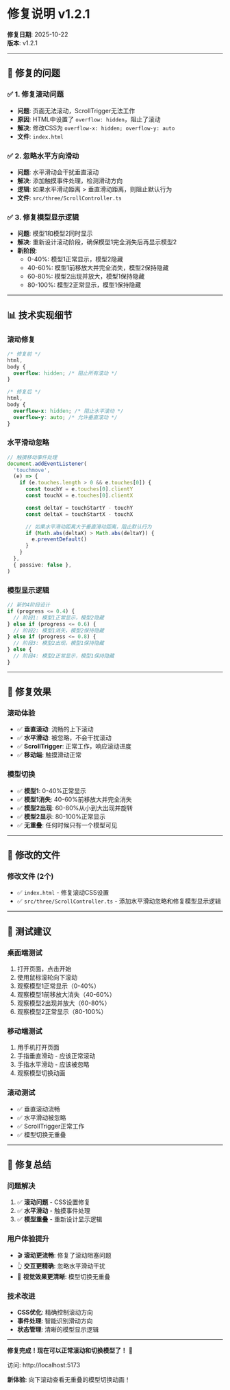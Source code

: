 # 修复说明 v1.2.1

**修复日期**: 2025-10-22  
**版本**: v1.2.1

---

## 🐛 修复的问题

### ✅ 1. 修复滚动问题

- **问题**: 页面无法滚动，ScrollTrigger无法工作
- **原因**: HTML中设置了 `overflow: hidden`，阻止了滚动
- **解决**: 修改CSS为 `overflow-x: hidden; overflow-y: auto`
- **文件**: `index.html`

### ✅ 2. 忽略水平方向滑动

- **问题**: 水平滑动会干扰垂直滚动
- **解决**: 添加触摸事件处理，检测滑动方向
- **逻辑**: 如果水平滑动距离 > 垂直滑动距离，则阻止默认行为
- **文件**: `src/three/ScrollController.ts`

### ✅ 3. 修复模型显示逻辑

- **问题**: 模型1和模型2同时显示
- **解决**: 重新设计滚动阶段，确保模型1完全消失后再显示模型2
- **新阶段**:
  - 0-40%: 模型1正常显示，模型2隐藏
  - 40-60%: 模型1前移放大并完全消失，模型2保持隐藏
  - 60-80%: 模型2出现并放大，模型1保持隐藏
  - 80-100%: 模型2正常显示，模型1保持隐藏

---

## 📊 技术实现细节

### 滚动修复

```css
/* 修复前 */
html,
body {
  overflow: hidden; /* 阻止所有滚动 */
}

/* 修复后 */
html,
body {
  overflow-x: hidden; /* 阻止水平滚动 */
  overflow-y: auto; /* 允许垂直滚动 */
}
```

### 水平滑动忽略

```typescript
// 触摸移动事件处理
document.addEventListener(
  'touchmove',
  (e) => {
    if (e.touches.length > 0 && e.touches[0]) {
      const touchY = e.touches[0].clientY
      const touchX = e.touches[0].clientX

      const deltaY = touchStartY - touchY
      const deltaX = touchStartX - touchX

      // 如果水平滑动距离大于垂直滑动距离，阻止默认行为
      if (Math.abs(deltaX) > Math.abs(deltaY)) {
        e.preventDefault()
      }
    }
  },
  { passive: false },
)
```

### 模型显示逻辑

```typescript
// 新的4阶段设计
if (progress <= 0.4) {
  // 阶段1: 模型1正常显示，模型2隐藏
} else if (progress <= 0.6) {
  // 阶段2: 模型1消失，模型2保持隐藏
} else if (progress <= 0.8) {
  // 阶段3: 模型2出现，模型1保持隐藏
} else {
  // 阶段4: 模型2正常显示，模型1保持隐藏
}
```

---

## 🎯 修复效果

### 滚动体验

- ✅ **垂直滚动**: 流畅的上下滚动
- ✅ **水平滑动**: 被忽略，不会干扰滚动
- ✅ **ScrollTrigger**: 正常工作，响应滚动进度
- ✅ **移动端**: 触摸滑动正常

### 模型切换

- ✅ **模型1**: 0-40%正常显示
- ✅ **模型1消失**: 40-60%前移放大并完全消失
- ✅ **模型2出现**: 60-80%从小到大出现并旋转
- ✅ **模型2显示**: 80-100%正常显示
- ✅ **无重叠**: 任何时候只有一个模型可见

---

## 📁 修改的文件

### 修改文件 (2个)

- ✅ `index.html` - 修复滚动CSS设置
- ✅ `src/three/ScrollController.ts` - 添加水平滑动忽略和修复模型显示逻辑

---

## 🧪 测试建议

### 桌面端测试

1. 打开页面，点击开始
2. 使用鼠标滚轮向下滚动
3. 观察模型1正常显示（0-40%）
4. 观察模型1前移放大消失（40-60%）
5. 观察模型2出现并放大（60-80%）
6. 观察模型2正常显示（80-100%）

### 移动端测试

1. 用手机打开页面
2. 手指垂直滑动 - 应该正常滚动
3. 手指水平滑动 - 应该被忽略
4. 观察模型切换动画

### 滚动测试

- ✅ 垂直滚动流畅
- ✅ 水平滑动被忽略
- ✅ ScrollTrigger正常工作
- ✅ 模型切换无重叠

---

## 🎊 修复总结

### 问题解决

1. ✅ **滚动问题** - CSS设置修复
2. ✅ **水平滑动** - 触摸事件处理
3. ✅ **模型重叠** - 重新设计显示逻辑

### 用户体验提升

- 🎬 **滚动更流畅**: 修复了滚动阻塞问题
- 👆 **交互更精确**: 忽略水平滑动干扰
- 🎨 **视觉效果更清晰**: 模型切换无重叠

### 技术改进

- **CSS优化**: 精确控制滚动方向
- **事件处理**: 智能识别滑动方向
- **状态管理**: 清晰的模型显示逻辑

---

**修复完成！现在可以正常滚动和切换模型了！** 🚀

访问: http://localhost:5173

**新体验**: 向下滚动查看无重叠的模型切换动画！
